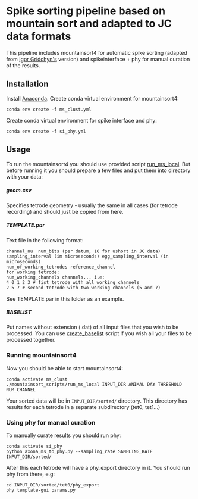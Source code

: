 # Spike sorting pipeline based on mountain sort and adapted to JC data formats
This pipeline includes mountainsort4 for automatic spike sorting (adapted from [Igor Gridchyn's](https://github.com/igridchyn) version) and spikeinterface + phy for manual curation of the results.

## Installation
Install [Anaconda](https://www.anaconda.com/products/individual).
Create conda virtual environment for mountainsort4:

```
conda env create -f ms_clust.yml
```
   
Create conda virtual environment for spike interface and phy:

```
conda env create -f si_phy.yml
```

## Usage
To run the mountainsort4 you should use provided script [run_ms_local](mountainsort_scripts/run_ms_local).
But before running it you should prepare a few files and put them into directory with your data:

##### geom.csv
Specifies tetrode geometry - usually the same in all cases (for tetrode recording) and should just be copied from here.

##### TEMPLATE.par
Text file in the following format:

```
channel_nu  num_bits (per datum, 16 for ushort in JC data)
sampling_interval (im microseconds) egg_sampling_interval (in microseconds)
num_of_working_tetrodes reference_channel
for working tetrode:
num_working_channels channels... i.e:
4 0 1 2 3 # fist tetrode with all working channels
2 5 7 # second tetrode with two working channels (5 and 7)
```

See TEMPLATE.par in this folder as an example.

##### BASELIST
Put names without extension (.dat) of all input files that you wish to be processed.
You can use [create_baselist](../bin/create_baselist) script if you wish all your files to be processed together.
    
### Running mountainsort4
Now you should be able to start mountainsort4:

```
conda activate ms_clust
./mountainsort_scripts/run_ms_local INPUT_DIR ANIMAL DAY THRESHOLD NUM_CHANNEL
```

Your sorted data will be in `INPUT_DIR/sorted/` directory.
This directory has results for each tetrode in a separate subdirectory (tet0, tet1...)

### Using phy for manual curation
To manually curate results you should run phy: 

```
conda activate si_phy
python axona_ms_to_phy.py --sampling_rate SAMPLING_RATE INPUT_DIR/sorted/
```

After this each tetrode will have a phy_export directory in it.
You should run phy from there, e.g:
    
```
cd INPUT_DIR/sorted/tet0/phy_export
phy template-gui params.py
```

